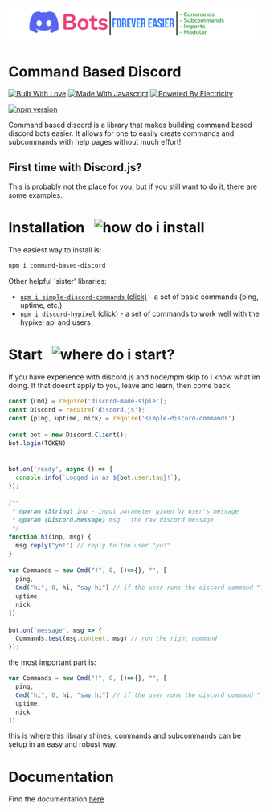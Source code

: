 ![banner](./img/Easy-Banner.png)
# Command Based Discord
[![Built With Love](https://forthebadge.com/images/badges/built-with-love.svg)](https://forthebadge.com)
[![Made With Javascript](https://forthebadge.com/images/badges/made-with-javascript.svg)](https://forthebadge.com)
[![Powered By Electricity](https://forthebadge.com/images/badges/powered-by-electricity.svg)](https://forthebadge.com)

[![npm version](https://badge.fury.io/js/command-based-discord.svg)](https://badge.fury.io/js/command-based-discord)

Command based discord is a library that makes building command based discord bots easier. It allows for one to easily create commands and subcommands with help pages without much effort!
## First time with Discord.js?
This is probably not the place for you, but if you still want to do it, there are some examples.

# Installation   ![how do i install](https://img.shields.io/badge/how%20do%20i-install-ED4245?logo=discord&style=for-the-badge&labelColor=57F287)
The easiest way to install is:

```bash
npm i command-based-discord
```
Other helpful 'sister' libraries:

- [`npm i simple-discord-commands` (click)](https://github.com/a1cd/simple-discord-commands) - a set of basic commands (ping, uptime, etc.)
- [`npm i discord-hypixel` (click)](https://github.com/a1cd/Discord-Hypixel) - a set of commands to work well with the hypixel api and users
# Start   ![where do i start?](https://img.shields.io/badge/Where-Do%20I%20start-EB459E?style=for-the-badge&labelColor=000000)
If you have experience with discord.js and node/npm skip to I know what im doing. If that doesnt apply to you, leave and learn, then come back.

```javascript
const {Cmd} = require('discord-made-siple');
const Discord = require('discord.js');
const {ping, uptime, nick} = require('simple-discord-commands')

const bot = new Discord.Client();
bot.login(TOKEN)


bot.on('ready', async () => {
  console.info(`Logged in as ${bot.user.tag}!`);
});

/**
 * @param {String} inp - input parameter given by user's message
 * @param {Discord.Message} msg - the raw discord message
 */
function hi(inp, msg) {
  msg.reply("yo!") // reply to the user "yo!"
}

var Commands = new Cmd("!", 0, ()=>{}, "", [
  ping,
  Cmd("hi", 0, hi, "say hi") // if the user runs the discord command "!hi" the bot will run the function hi
  uptime,
  nick
])

bot.on('message', msg => {
  Commands.test(msg.content, msg) // run the right command
});
```
the most important part is: 
```javascript
var Commands = new Cmd("!", 0, ()=>{}, "", [
  ping,
  Cmd("hi", 0, hi, "say hi") // if the user runs the discord command "!hi" the bot will run the function hi
  uptime,
  nick
])
```
this is where this library shines, commands and subcommands can be setup in an easy and robust way.

# Documentation
Find the documentation [here](./Docs.md)
